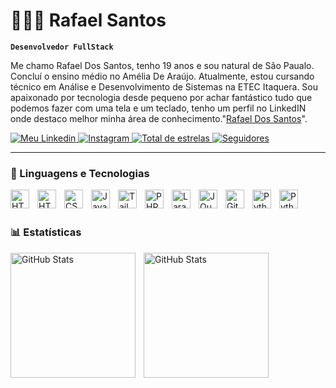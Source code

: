 # 👨🏽‍💻 Rafael Santos

**`Desenvolvedor FullStack`**

Me chamo Rafael Dos Santos, tenho 19 anos e sou natural de São Paualo. Concluí o ensino médio no Amélia De Araújo. Atualmente, estou cursando técnico em Análise e Desenvolvimento de Sistemas na ETEC Itaquera. Sou apaixonado por tecnologia desde pequeno por achar fantástico tudo que podemos fazer com uma tela e um teclado, tenho um perfil no LinkedIN onde destaco melhor minha área de conhecimento."[Rafael Dos Santos](https://www.linkedin.com/in/rjosesfc/)".

<p align="left">
    <a href="https://www.linkedin.com/in/rjosesfc/">
        <img 
            alt="Meu Linkedin" 
            title="Conheça meu trabalho" 
            src="https://custom-icon-badges.demolab.com/badge/-Meu%20Linkedin-white?style=for-the-badge&logoColor=white&logo=linke"
        />
    </a>
    <a href="https://www.instagram.com/faelxsfc_/">
        <img 
            alt="Instagram" 
            title="rede social ig" 
            src="https://custom-icon-badges.demolab.com/badge/-faelxsfc-red?style=for-the-badge&logo=instagram&logoColor=white"
        />
    </a> 
    <a href="https://github.com/fxzlzl?tab=repositories&sort=stargazers">
        <img 
            alt="Total de estrelas" 
            title="Total de estrelas GitHub" 
            src="https://custom-icon-badges.demolab.com/github/stars/fxzlzl?color=fff&style=for-the-badge&labelColor=f92&logo=star&label=estrelas"
        />
    </a>
    <a href="https://github.com/fxzlzl/">
        <img 
            alt="Seguidores" 
            title="Me siga no GitHub" 
            src="https://custom-icon-badges.demolab.com/github/followers/fxzlzl?color=236ad3&labelColor=1155ba&style=for-the-badge&logo=github&label=Seguidores&logoColor=white"
        />
    </a>
    
</p>

---

### 🤖 Linguagens e Tecnologias

<img 
    align="left" 
    alt="HTML"
    title="HTML" 
    width="30px" 
    style="padding-right: 10px;" 
    src="https://cdn.jsdelivr.net/gh/devicons/devicon@latest/icons/html5/html5-original.svg" 
/>
<img 
    align="left" 
    alt="HTML"
    title="HTML" 
    width="30px" 
    style="padding-right: 10px;" 
    src="https://cdn.jsdelivr.net/gh/devicons/devicon@latest/icons/java/java-original.svg" 
/>
<img 
    align="left" 
    alt="CSS" 
    title="CSS"
    width="30px" 
    style="padding-right: 10px;" 
    src="https://cdn.jsdelivr.net/gh/devicons/devicon@latest/icons/css3/css3-original.svg" 
/>
<img 
    align="left" 
    alt="JavaScript" 
    title="JavaScript"
    width="30px" 
    style="padding-right: 10px;" 
    src="https://cdn.jsdelivr.net/gh/devicons/devicon@latest/icons/javascript/javascript-original.svg" 
/>
<img 
    align="left" 
    alt="Tailwind" 
    title="Tailwind"
    width="30px" 
    style="padding-right: 10px;" 
    src="https://cdn.jsdelivr.net/gh/devicons/devicon@latest/icons/tailwindcss/tailwindcss-original.svg" 
/>
<img 
    align="left" 
    alt="PHP" 
    title="PHP"
    width="30px" 
    style="padding-right: 10px;" 
    src="https://cdn.jsdelivr.net/gh/devicons/devicon@latest/icons/php/php-original.svg" 
/>
<img 
    align="left" 
    alt="Laravel" 
    title="Laravel"
    width="30px" 
    style="padding-right: 10px;" 
    src="https://cdn.jsdelivr.net/gh/devicons/devicon@latest/icons/mysql/mysql-original-wordmark.svg" 
/>
<img 
    align="left" 
    alt="JQuery" 
    title="JQuery"
    width="30px" 
    style="padding-right: 10px;" 
    src="https://cdn.jsdelivr.net/gh/devicons/devicon@latest/icons/jquery/jquery-original.svg" 
/>
<img 
    align="left" 
    alt="Git" 
    title="Git"
    width="30px" 
    style="padding-right: 10px;" 
    src="https://cdn.jsdelivr.net/gh/devicons/devicon@latest/icons/git/git-original.svg" 
/>
<img 
    align="left" 
    alt="Python" 
    title="Python"
    width="30px" 
    style="padding-right: 10px;" 
    src="https://cdn.jsdelivr.net/gh/devicons/devicon@latest/icons/python/python-original.svg" 
/>
<img 
    align="left" 
    alt="Python" 
    title="Python"
    width="30px" 
    style="padding-right: 10px;" 
    src="https://cdn.jsdelivr.net/gh/devicons/devicon@latest/icons/linux/linux-original.svg" 
/>

<br/>
<br/>

### 📊 Estatísticas

<p>
  <img 
    align="left" 
    alt="GitHub Stats" 
    height="200" 
    style="padding-right: 10px;" 
    src="https://github-readme-stats.vercel.app/api?username=fxzlzl&show_icons=true&theme=tokyonight&include_all_commits=true&locale=pt-br" 
  />

<img 
      align="left" 
      alt="GitHub Stats" 
      height="200" 
      src="https://github-readme-stats.vercel.app/api/top-langs/?username=fxzlzl&theme=tokyonight&layout=compact&custom_title=Tecnologias&langs_count=9" 
  />

</p>
